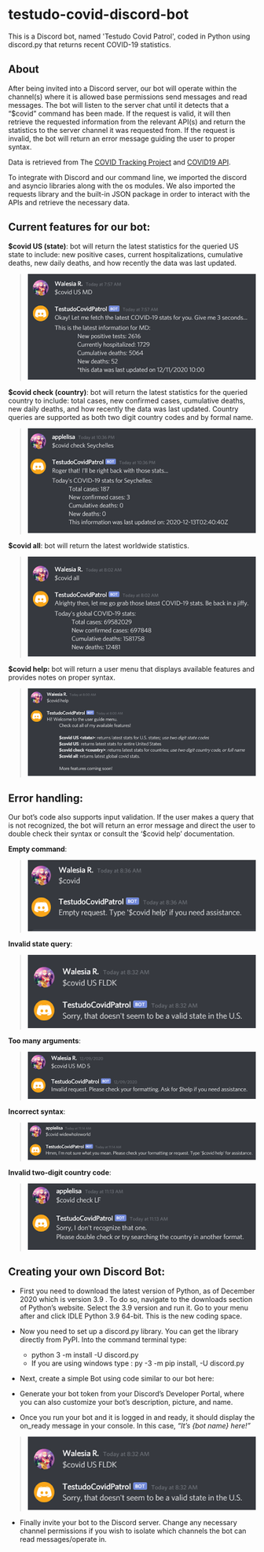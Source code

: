 # testudo-covid-discord-bot

This is a Discord bot, named 'Testudo Covid Patrol', coded in Python using discord.py that returns recent COVID-19 statistics. 

## About
After being invited into a Discord server, our bot will operate within the channel(s) where it is allowed base permissions send messages and read messages. The bot will listen to the server chat until it detects that a “$covid” command has been made. If the request is valid, it will then retrieve the requested information from the relevant API(s) and return the statistics to the server channel it was requested from. If the request is invalid, the bot will return an error message guiding the user to proper syntax. 

Data is retrieved from The [COVID Tracking Project](https://covidtracking.com/data/api) and [COVID19 API](https://covid19api.com/).

To integrate with Discord and our command line, we imported the discord and asyncio libraries along with the os modules. We also imported the requests library and the built-in JSON package in order to interact with the APIs and retrieve the necessary data. 

## Current features for our bot: 
**$covid US (state)**: bot will return the latest statistics for the queried US state to include: new positive cases, current hospitalizations, cumulative deaths, new daily deaths, and how recently the data was last updated.
> ![](https://github.com/lisalynn7/covid-discord-bot/blob/main/demo/14.png)

**$covid check (country)**: bot will return the latest statistics for the queried country to include: total cases, new confirmed cases, cumulative deaths, new daily deaths, and how recently the data was last updated.
Country queries are supported as both two digit country codes and by formal name. 
> ![](https://github.com/lisalynn7/covid-discord-bot/blob/main/demo/11.png)

**$covid all**: bot will return the latest worldwide statistics.
> ![](https://github.com/lisalynn7/covid-discord-bot/blob/main/demo/3.png)

**$covid help:** bot will return a user menu that displays available features and provides notes on proper syntax.
> ![](https://github.com/lisalynn7/covid-discord-bot/blob/main/demo/9.png)

## Error handling:
Our bot’s code also supports input validation. If the user makes a query that is not recognized, the bot will return an error message and direct the user to double check their syntax or consult the ‘$covid help’ documentation.

**Empty command**:
> ![](https://github.com/lisalynn7/covid-discord-bot/blob/main/demo/8.png)

**Invalid state query**:
> ![](https://github.com/lisalynn7/covid-discord-bot/blob/main/demo/7.png)

**Too many arguments**:
> ![](https://github.com/lisalynn7/covid-discord-bot/blob/main/demo/6.png)

**Incorrect syntax**:
> ![](https://github.com/lisalynn7/covid-discord-bot/blob/main/demo/5.png)

**Invalid two-digit country code**:
> ![](https://github.com/lisalynn7/covid-discord-bot/blob/main/demo/4.png)

## Creating your own Discord Bot: 

- First you need to download the latest version of Python, as of December 2020 which is version 3.9 . To do so, navigate to the downloads section of  Python’s website. Select the 3.9 version and run it. Go to your menu after and click IDLE Python 3.9 64-bit. This is the new coding space.

- Now you need to set up a discord.py library. You can get the library directly from PyPI. Into the command terminal type:
  - python 3 -m install -U discord.py
  - If you are using windows type : py -3 -m pip install, -U discord.py

- Next, create a simple Bot using code similar to our bot here:

- Generate your bot token from your Discord’s Developer Portal, where you can also customize your bot’s description, picture, and name.

- Once you run your bot and it is logged in and ready, it should display the on_ready message in your console. In this case, *“It’s {bot name} here!”*
> ![](https://github.com/lisalynn7/covid-discord-bot/blob/main/demo/7.png)

- Finally invite your bot to the Discord server. Change any necessary channel permissions if you wish to isolate which channels the bot can read messages/operate in. 


